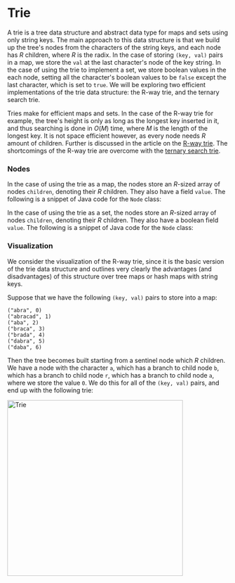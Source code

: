 # Trie

A trie is a tree data structure and abstract data type for maps and sets using only string keys. 
The main approach to this data structure is that we build up the tree's nodes from the characters
of the string keys, and each node has $R$ children, where $R$ is the radix. In the case of storing
`(key, val)` pairs in a map, we store the `val` at the last character's node of the key string.
In the case of using the trie to implement a set, we store boolean values in the each node, setting
all the character's boolean values to be `false` except the last character, which is set to `true`.
We will be exploring two efficient implementations of the trie data structure: the R-way trie, and
the ternary search trie. 

Tries make for efficient maps and sets. In the case of the R-way trie for example, the tree's height
is only as long as the longest key inserted in it, and thus searching is done in $O(M)$ time, where
$M$ is the length of the longest key. It is not space efficient however, as every node needs $R$
amount of children. Further is discussed in the article on the 
[R-way trie](/categories/algorithms/strings/r-way-trie). The shortcomings of the R-way trie are 
overcome with the [ternary search trie](/categories/algorithms/strings/ternary-search-trie). 

### Nodes

In the case of using the trie as a map, the nodes store an $R$-sized array of nodes `children`, 
denoting their $R$ children. They also have a field `value`. The following is a snippet of Java code
for the `Node` class:

<script src="https://gist.github.com/eliucs/b685b0ff0ff6cc706cdef8d178f64892.js"></script>

In the case of using the trie as a set, the nodes store an $R$-sized array of nodes `children`, 
denoting their $R$ children. They also have a boolean field `value`. The following is a snippet of
Java code for the `Node` class:

<script src="https://gist.github.com/eliucs/6d0e1dc54fda8d6778eb3f22a4842bea.js"></script>

### Visualization

We consider the visualization of the R-way trie, since it is the basic version of the trie data 
structure and outlines very clearly the advantages (and disadvantages) of this structure over tree
maps or hash maps with string keys.

Suppose that we have the following `(key, val)` pairs to store into a map:

```
("abra", 0)
("abracad", 1)
("aba", 2)
("braca", 3)
("brada", 4)
("dabra", 5)
("daba", 6)
```

Then the tree becomes built starting from a sentinel node which $R$ children. We have a node with 
the character `a`, which has a branch to child node `b`, which has a branch to child node `r`, 
which has a branch to child node `a`, where we store the value `0`. We do this for all of the 
`(key, val)` pairs, and end up with the following trie:

<img src="https://i.imgur.com/dZU8LuB.png" alt="Trie" width="400" height="400">

